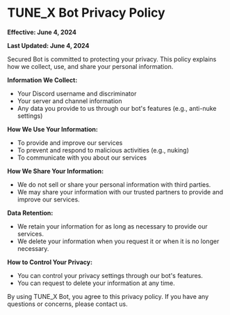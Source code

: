 # TUNE_X Bot Privacy Policy

**Effective: June 4, 2024**

**Last Updated: June 4, 2024**

Secured Bot is committed to protecting your privacy. This policy explains how we collect, use, and share your personal information.

**Information We Collect:**

* Your Discord username and discriminator
* Your server and channel information
* Any data you provide to us through our bot's features (e.g., anti-nuke settings)

**How We Use Your Information:**

* To provide and improve our services
* To prevent and respond to malicious activities (e.g., nuking)
* To communicate with you about our services

**How We Share Your Information:**

* We do not sell or share your personal information with third parties.
* We may share your information with our trusted partners to provide and improve our services.

**Data Retention:**

* We retain your information for as long as necessary to provide our services.
* We delete your information when you request it or when it is no longer necessary.

**How to Control Your Privacy:**

* You can control your privacy settings through our bot's features.
* You can request to delete your information at any time.

By using TUNE_X Bot, you agree to this privacy policy. If you have any questions or concerns, please contact us.
